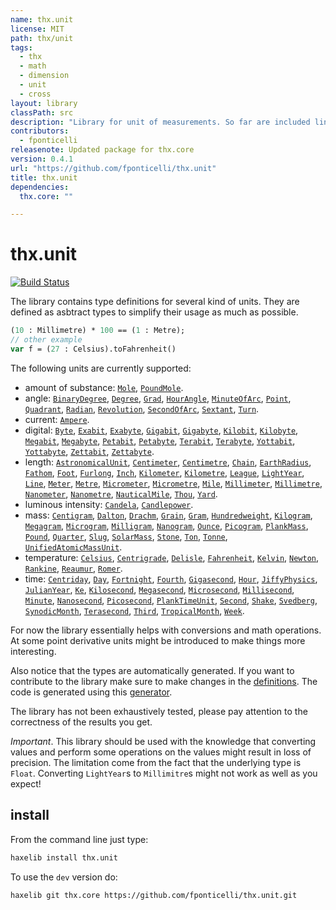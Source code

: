 ```yaml
---
name: thx.unit
license: MIT
path: thx/unit
tags: 
  - thx
  - math
  - dimension
  - unit
  - cross
layout: library
classPath: src
description: "Library for unit of measurements. So far are included linear measurement, amount of substance, angle, current, digital, luminous intensity, mass, and time."
contributors: 
  - fponticelli
releasenote: Updated package for thx.core
version: 0.4.1
url: "https://github.com/fponticelli/thx.unit"
title: thx.unit
dependencies: 
  thx.core: ""

---
```


# thx.unit

[![Build Status](https://travis-ci.org/fponticelli/thx.unit.svg)](https://travis-ci.org/fponticelli/thx.unit)

The library contains type definitions for several kind of units. They are defined as asbtract types to simplify their usage as much as possible.

```haxe
(10 : Millimetre) * 100 == (1 : Metre);
// other example
var f = (27 : Celsius).toFahrenheit()
```

The following units are currently supported:

  * amount of substance: [`Mole`](http://thx-lib.org/api/thx/unit/amountofsubstance/Mole.html), [`PoundMole`](http://thx-lib.org/api/thx/unit/amountofsubstance/PoundMole.html).
  * angle: [`BinaryDegree`](http://thx-lib.org/api/thx/unit/angle/BinaryDegree.html), [`Degree`](http://thx-lib.org/api/thx/unit/angle/Degree.html), [`Grad`](http://thx-lib.org/api/thx/unit/angle/Grad.html), [`HourAngle`](http://thx-lib.org/api/thx/unit/angle/HourAngle.html), [`MinuteOfArc`](http://thx-lib.org/api/thx/unit/angle/MinuteOfArc.html), [`Point`](http://thx-lib.org/api/thx/unit/angle/Point.html), [`Quadrant`](http://thx-lib.org/api/thx/unit/angle/Quadrant.html), [`Radian`](http://thx-lib.org/api/thx/unit/angle/Radian.html), [`Revolution`](http://thx-lib.org/api/thx/unit/angle/Revolution.html), [`SecondOfArc`](http://thx-lib.org/api/thx/unit/angle/SecondOfArc.html), [`Sextant`](http://thx-lib.org/api/thx/unit/angle/Sextant.html), [`Turn`](http://thx-lib.org/api/thx/unit/angle/Turn.html).
  * current: [`Ampere`](http://thx-lib.org/api/thx/unit/current/Ampere.html).
  * digital: [`Byte`](http://thx-lib.org/api/thx/unit/digital/Byte.html), [`Exabit`](http://thx-lib.org/api/thx/unit/digital/Exabit.html), [`Exabyte`](http://thx-lib.org/api/thx/unit/digital/Exabyte.html), [`Gigabit`](http://thx-lib.org/api/thx/unit/digital/Gigabit.html), [`Gigabyte`](http://thx-lib.org/api/thx/unit/digital/Gigabyte.html), [`Kilobit`](http://thx-lib.org/api/thx/unit/digital/Kilobit.html), [`Kilobyte`](http://thx-lib.org/api/thx/unit/digital/Kilobyte.html), [`Megabit`](http://thx-lib.org/api/thx/unit/digital/Megabit.html), [`Megabyte`](http://thx-lib.org/api/thx/unit/digital/Megabyte.html), [`Petabit`](http://thx-lib.org/api/thx/unit/digital/Petabit.html), [`Petabyte`](http://thx-lib.org/api/thx/unit/digital/Petabyte.html), [`Terabit`](http://thx-lib.org/api/thx/unit/digital/Terabit.html), [`Terabyte`](http://thx-lib.org/api/thx/unit/digital/Terabyte.html), [`Yottabit`](http://thx-lib.org/api/thx/unit/digital/Yottabit.html), [`Yottabyte`](http://thx-lib.org/api/thx/unit/digital/Yottabyte.html), [`Zettabit`](http://thx-lib.org/api/thx/unit/digital/Zettabit.html), [`Zettabyte`](http://thx-lib.org/api/thx/unit/digital/Zettabyte.html).
  * length:  [`AstronomicalUnit`](http://thx-lib.org/api/thx/unit/length/AstronomicalUnit.html), [`Centimeter`](http://thx-lib.org/api/thx/unit/length/Centimeter.html), [`Centimetre`](http://thx-lib.org/api/thx/unit/length/Centimetre.html), [`Chain`](http://thx-lib.org/api/thx/unit/length/Chain.html), [`EarthRadius`](http://thx-lib.org/api/thx/unit/length/EarthRadius.html), [`Fathom`](http://thx-lib.org/api/thx/unit/length/Fathom.html), [`Foot`](http://thx-lib.org/api/thx/unit/length/Foot.html), [`Furlong`](http://thx-lib.org/api/thx/unit/length/Furlong.html), [`Inch`](http://thx-lib.org/api/thx/unit/length/Inch.html), [`Kilometer`](http://thx-lib.org/api/thx/unit/length/Kilometer.html), [`Kilometre`](http://thx-lib.org/api/thx/unit/length/Kilometre.html), [`League`](http://thx-lib.org/api/thx/unit/length/League.html), [`LightYear`](http://thx-lib.org/api/thx/unit/length/LightYear.html), [`Line`](http://thx-lib.org/api/thx/unit/length/Line.html), [`Meter`](http://thx-lib.org/api/thx/unit/length/Meter.html), [`Metre`](http://thx-lib.org/api/thx/unit/length/Metre.html), [`Micrometer`](http://thx-lib.org/api/thx/unit/length/Micrometer.html), [`Micrometre`](http://thx-lib.org/api/thx/unit/length/Micrometre.html), [`Mile`](http://thx-lib.org/api/thx/unit/length/Mile.html), [`Millimeter`](http://thx-lib.org/api/thx/unit/length/Millimeter.html), [`Millimetre`](http://thx-lib.org/api/thx/unit/length/Millimetre.html), [`Nanometer`](http://thx-lib.org/api/thx/unit/length/Nanometer.html), [`Nanometre`](http://thx-lib.org/api/thx/unit/length/Nanometre.html), [`NauticalMile`](http://thx-lib.org/api/thx/unit/length/NauticalMile.html), [`Thou`](http://thx-lib.org/api/thx/unit/length/Thou.html), [`Yard`](http://thx-lib.org/api/thx/unit/length/Yard.html).
  * luminous intensity: [`Candela`](http://thx-lib.org/api/thx/unit/luminousintensity/Candela.html), [`Candlepower`](http://thx-lib.org/api/thx/unit/luminousintensity/Candlepower.html).
  * mass: [`Centigram`](http://thx-lib.org/api/thx/unit/mass/Centigram.html), [`Dalton`](http://thx-lib.org/api/thx/unit/mass/Dalton.html), [`Drachm`](http://thx-lib.org/api/thx/unit/mass/Drachm.html), [`Grain`](http://thx-lib.org/api/thx/unit/mass/Grain.html), [`Gram`](http://thx-lib.org/api/thx/unit/mass/Gram.html), [`Hundredweight`](http://thx-lib.org/api/thx/unit/mass/Hundredweight.html), [`Kilogram`](http://thx-lib.org/api/thx/unit/mass/Kilogram.html), [`Megagram`](http://thx-lib.org/api/thx/unit/mass/Megagram.html), [`Microgram`](http://thx-lib.org/api/thx/unit/mass/Microgram.html), [`Milligram`](http://thx-lib.org/api/thx/unit/mass/Milligram.html), [`Nanogram`](http://thx-lib.org/api/thx/unit/mass/Nanogram.html), [`Ounce`](http://thx-lib.org/api/thx/unit/mass/Ounce.html), [`Picogram`](http://thx-lib.org/api/thx/unit/mass/Picogram.html), [`PlankMass`](http://thx-lib.org/api/thx/unit/mass/PlankMass.html), [`Pound`](http://thx-lib.org/api/thx/unit/mass/Pound.html), [`Quarter`](http://thx-lib.org/api/thx/unit/mass/Quarter.html), [`Slug`](http://thx-lib.org/api/thx/unit/mass/Slug.html), [`SolarMass`](http://thx-lib.org/api/thx/unit/mass/SolarMass.html), [`Stone`](http://thx-lib.org/api/thx/unit/mass/Stone.html), [`Ton`](http://thx-lib.org/api/thx/unit/mass/Ton.html), [`Tonne`](http://thx-lib.org/api/thx/unit/mass/Tonne.html), [`UnifiedAtomicMassUnit`](http://thx-lib.org/api/thx/unit/mass/UnifiedAtomicMassUnit.html).
  * temperature: [`Celsius`](http://thx-lib.org/api/thx/unit/temperature/Celsius.html), [`Centrigrade`](http://thx-lib.org/api/thx/unit/temperature/Centrigrade.html), [`Delisle`](http://thx-lib.org/api/thx/unit/temperature/Delisle.html), [`Fahrenheit`](http://thx-lib.org/api/thx/unit/temperature/Fahrenheit.html), [`Kelvin`](http://thx-lib.org/api/thx/unit/temperature/Kelvin.html), [`Newton`](http://thx-lib.org/api/thx/unit/temperature/Newton.html), [`Rankine`](http://thx-lib.org/api/thx/unit/temperature/Rankine.html), [`Reaumur`](http://thx-lib.org/api/thx/unit/temperature/Reaumur.html), [`Romer`](http://thx-lib.org/api/thx/unit/temperature/Romer.html).
  * time: [`Centriday`](http://thx-lib.org/api/thx/unit/time/Centriday.html), [`Day`](http://thx-lib.org/api/thx/unit/time/Day.html), [`Fortnight`](http://thx-lib.org/api/thx/unit/time/Fortnight.html), [`Fourth`](http://thx-lib.org/api/thx/unit/time/Fourth.html), [`Gigasecond`](http://thx-lib.org/api/thx/unit/time/Gigasecond.html), [`Hour`](http://thx-lib.org/api/thx/unit/time/Hour.html), [`JiffyPhysics`](http://thx-lib.org/api/thx/unit/time/JiffyPhysics.html), [`JulianYear`](http://thx-lib.org/api/thx/unit/time/JulianYear.html), [`Ke`](http://thx-lib.org/api/thx/unit/time/Ke.html), [`Kilosecond`](http://thx-lib.org/api/thx/unit/time/Kilosecond.html), [`Megasecond`](http://thx-lib.org/api/thx/unit/time/Megasecond.html), [`Microsecond`](http://thx-lib.org/api/thx/unit/time/Microsecond.html), [`Millisecond`](http://thx-lib.org/api/thx/unit/time/Millisecond.html), [`Minute`](http://thx-lib.org/api/thx/unit/time/Minute.html), [`Nanosecond`](http://thx-lib.org/api/thx/unit/time/Nanosecond.html), [`Picosecond`](http://thx-lib.org/api/thx/unit/time/Picosecond.html), [`PlankTimeUnit`](http://thx-lib.org/api/thx/unit/time/PlankTimeUnit.html), [`Second`](http://thx-lib.org/api/thx/unit/time/Second.html), [`Shake`](http://thx-lib.org/api/thx/unit/time/Shake.html), [`Svedberg`](http://thx-lib.org/api/thx/unit/time/Svedberg.html), [`SynodicMonth`](http://thx-lib.org/api/thx/unit/time/SynodicMonth.html), [`Terasecond`](http://thx-lib.org/api/thx/unit/time/Terasecond.html), [`Third`](http://thx-lib.org/api/thx/unit/time/Third.html), [`TropicalMonth`](http://thx-lib.org/api/thx/unit/time/TropicalMonth.html), [`Week`](http://thx-lib.org/api/thx/unit/time/Week.html).

For now the library essentially helps with conversions and math operations. At some point derivative units might be introduced to make things more interesting.

Also notice that the types are automatically generated. If you want to contribute to the library make sure to make changes in the [definitions](https://github.com/fponticelli/thx.unit/blob/master/definitions/). The code is generated using this [generator](https://github.com/fponticelli/generator).

The library has not been exhaustively tested, please pay attention to the correctness of the results you get.

*Important*. This library should be used with the knowledge that converting values and perform some operations on the values might result in loss of precision. The limitation come from the fact that the underlying type is `Float`. Converting `LightYear`s to `Millimitre`s might not work as well as you expect!

## install

From the command line just type:

```bash
haxelib install thx.unit
```

To use the `dev` version do:

```bash
haxelib git thx.core https://github.com/fponticelli/thx.unit.git
```

